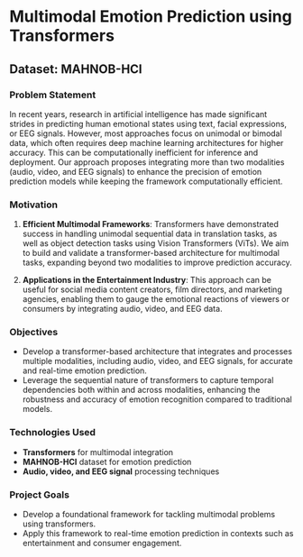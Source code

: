 # Multimodal Emotion Prediction using Transformers

## Dataset: MAHNOB-HCI

### Problem Statement
In recent years, research in artificial intelligence has made significant strides in predicting human emotional states using text, facial expressions, or EEG signals. However, most approaches focus on unimodal or bimodal data, which often requires deep machine learning architectures for higher accuracy. This can be computationally inefficient for inference and deployment. Our approach proposes integrating more than two modalities (audio, video, and EEG signals) to enhance the precision of emotion prediction models while keeping the framework computationally efficient.

### Motivation
1. **Efficient Multimodal Frameworks**: Transformers have demonstrated success in handling unimodal sequential data in translation tasks, as well as object detection tasks using Vision Transformers (ViTs). We aim to build and validate a transformer-based architecture for multimodal tasks, expanding beyond two modalities to improve prediction accuracy.
   
2. **Applications in the Entertainment Industry**: This approach can be useful for social media content creators, film directors, and marketing agencies, enabling them to gauge the emotional reactions of viewers or consumers by integrating audio, video, and EEG data.

### Objectives
- Develop a transformer-based architecture that integrates and processes multiple modalities, including audio, video, and EEG signals, for accurate and real-time emotion prediction.
- Leverage the sequential nature of transformers to capture temporal dependencies both within and across modalities, enhancing the robustness and accuracy of emotion recognition compared to traditional models.

### Technologies Used
- **Transformers** for multimodal integration
- **MAHNOB-HCI** dataset for emotion prediction
- **Audio, video, and EEG signal** processing techniques

### Project Goals
- Develop a foundational framework for tackling multimodal problems using transformers.
- Apply this framework to real-time emotion prediction in contexts such as entertainment and consumer engagement.
